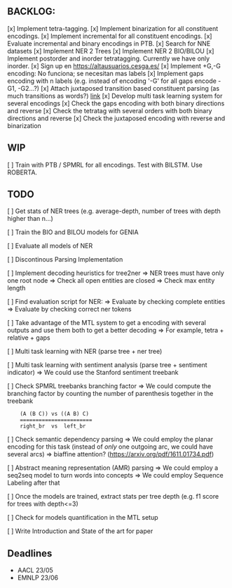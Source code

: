 ## BACKLOG:

[x] Implement tetra-tagging.
[x] Implement binarization for all constituent encodings.
[x] Implement incremental for all constituent encodings.
[x] Evaluate incremental and binary encodings in PTB.
[x] Search for NNE datasets
[x] Implement NER 2 Trees
[x] Implement NER 2 BIO/BILOU
[x] Implement postorder and inorder tetratagging. Currently we have only inorder.
[x] Sign up en https://altausuarios.cesga.es/
[x] Implement +G,-G encoding: No funciona; se necesitan mas labels
[x] Implement gaps encoding with n labels (e.g. instead of encoding '-G' for all gaps encode -G1, -G2...?)
[x] Attach juxtaposed transition based constituent parsing (as much transitions as words?) [link](https://arxiv.org/pdf/2010.14568.pdf)
[x] Develop multi task learning system for several encodings
[x] Check the gaps encoding with both binary directions and reverse
[x] Check the tetratag with several orders with both binary directions and reverse
[x] Check the juxtaposed encoding with reverse and binarization


## WIP

[ ] Train with PTB / SPMRL for all encodings. Test with BILSTM. Use ROBERTA.

## TODO

[ ] Get stats of NER trees (e.g. average-depth, number of trees with depth higher than n...)

[ ] Train the BIO and BILOU models for GENIA

[ ] Evaluate all models of NER

[ ] Discontinous Parsing Implementation

[ ] Implement decoding heuristics for tree2ner 
	=> NER trees must have only one root node
	=> Check all open entities are closed
	=> Check max entity length

[ ] Find evaluation script for NER:
	=> Evaluate by checking complete entities
	=> Evaluate by checking correct ner tokens

[ ] Take advantage of the MTL system to get a encoding with several outputs and use them both to get a better decoding
	=> For example, tetra + relative + gaps

[ ] Multi task learning with NER (parse tree + ner tree)

[ ] Multi task learning with sentiment analysis (parse tree + sentiment indicator)
	=> We could use the Stanford sentiment treebank

[ ] Check SPMRL treebanks branching factor
	=> We could compute the branching factor by counting the number of parenthesis together in the treebank
		
		(A (B C)) vs ((A B) C)
		=======================
		right_br  vs  left_br

[ ] Check semantic dependency parsing
		=> We could employ the planar encoding for this task (instead of *only* one outgoing arc, we could have several arcs)
		=> biaffine attention? (https://arxiv.org/pdf/1611.01734.pdf)

[ ] Abstract meaning representation (AMR) parsing
		=> We could employ a seq2seq model to turn words into concepts
		=> We could employ Sequence Labeling after that

[ ] Once the models are trained, extract stats per tree depth (e.g. f1 score for trees with depth<=3)

[ ] Check for models quantification in the MTL setup

[ ] Write Introduction and State of the art for paper

## Deadlines
- AACL  23/05
- EMNLP 23/06
